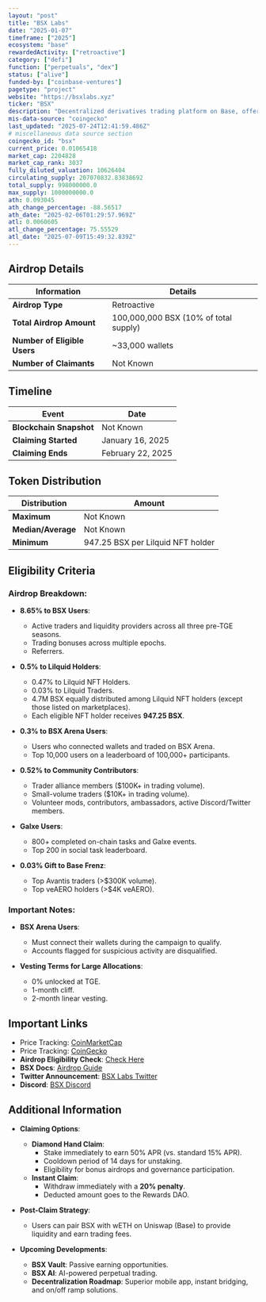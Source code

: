 ```yaml
---
layout: "post"
title: "BSX Labs"
date: "2025-01-07"
timeframe: ["2025"]
ecosystem: "base"
rewardedActivity: ["retroactive"]
category: ["defi"]
function: ["perpetuals", "dex"]
status: ["alive"]
funded-by: ["coinbase-ventures"]
pagetype: "project"
website: "https://bsxlabs.xyz"
ticker: "BSX"
description: "Decentralized derivatives trading platform on Base, offering up to 1000x leverage and advanced trading features."
mis-data-source: "coingecko"
last_updated: "2025-07-24T12:41:59.486Z"
# miscellaneous data source section
coingecko_id: "bsx"
current_price: 0.01065418
market_cap: 2204828
market_cap_rank: 3037
fully_diluted_valuation: 10626404
circulating_supply: 207070832.83838692
total_supply: 998000000.0
max_supply: 1000000000.0
ath: 0.093045
ath_change_percentage: -88.56517
ath_date: "2025-02-06T01:29:57.969Z"
atl: 0.0060605
atl_change_percentage: 75.55529
atl_date: "2025-07-09T15:49:32.839Z"
---
```


## Airdrop Details

| Information                  | Details                               |
| ---------------------------- | ------------------------------------- |
| **Airdrop Type**             | Retroactive                           |
| **Total Airdrop Amount**     | 100,000,000 BSX (10% of total supply) |
| **Number of Eligible Users** | ~33,000 wallets                       |
| **Number of Claimants**      | Not Known                             |

## Timeline

| Event                   | Date              |
| ----------------------- | ----------------- |
| **Blockchain Snapshot** | Not Known         |
| **Claiming Started**    | January 16, 2025  |
| **Claiming Ends**       | February 22, 2025 |

## Token Distribution

| Distribution       | Amount                            |
| ------------------ | --------------------------------- |
| **Maximum**        | Not Known                         |
| **Median/Average** | Not Known                         |
| **Minimum**        | 947.25 BSX per Lilquid NFT holder |

## Eligibility Criteria

### Airdrop Breakdown:

- **8.65% to BSX Users**:

  - Active traders and liquidity providers across all three pre-TGE seasons.
  - Trading bonuses across multiple epochs.
  - Referrers.

- **0.5% to Lilquid Holders**:

  - 0.47% to Lilquid NFT Holders.
  - 0.03% to Lilquid Traders.
  - 4.7M BSX equally distributed among Lilquid NFT holders (except those listed on marketplaces).
  - Each eligible NFT holder receives **947.25 BSX**.

- **0.3% to BSX Arena Users**:

  - Users who connected wallets and traded on BSX Arena.
  - Top 10,000 users on a leaderboard of 100,000+ participants.

- **0.52% to Community Contributors**:

  - Trader alliance members ($100K+ in trading volume).
  - Small-volume traders ($10K+ in trading volume).
  - Volunteer mods, contributors, ambassadors, active Discord/Twitter members.

- **Galxe Users**:

  - 800+ completed on-chain tasks and Galxe events.
  - Top 200 in social task leaderboard.

- **0.03% Gift to Base Frenz**:
  - Top Avantis traders (>$300K volume).
  - Top veAERO holders (>$4K veAERO).

### Important Notes:

- **BSX Arena Users**:

  - Must connect their wallets during the campaign to qualify.
  - Accounts flagged for suspicious activity are disqualified.

- **Vesting Terms for Large Allocations**:
  - 0% unlocked at TGE.
  - 1-month cliff.
  - 2-month linear vesting.

## Important Links

- Price Tracking: [CoinMarketCap](https://coinmarketcap.com/currencies/bsx)
- Price Tracking: [CoinGecko](https://www.coingecko.com/en/coins/bsx)
- **Airdrop Eligibility Check**: [Check Here](https://airdrop.bsxlabs.xyz/en)
- **BSX Docs**: [Airdrop Guide](https://docs.bsx.exchange/bsx-docs/usdbsx/bsx-airdrop-complete-guide)
- **Twitter Announcement**: [BSX Labs Twitter](https://x.com/bsx_labs/status/1879831023690907759)
- **Discord**: [BSX Discord](https://discord.com/invite/Jg7q3mV37Z)

## Additional Information

- **Claiming Options**:

  - **Diamond Hand Claim**:
    - Stake immediately to earn 50% APR (vs. standard 15% APR).
    - Cooldown period of 14 days for unstaking.
    - Eligibility for bonus airdrops and governance participation.
  - **Instant Claim**:
    - Withdraw immediately with a **20% penalty**.
    - Deducted amount goes to the Rewards DAO.

- **Post-Claim Strategy**:

  - Users can pair BSX with wETH on Uniswap (Base) to provide liquidity and earn trading fees.

- **Upcoming Developments**:
  - **BSX Vault**: Passive earning opportunities.
  - **BSX AI**: AI-powered perpetual trading.
  - **Decentralization Roadmap**: Superior mobile app, instant bridging, and on/off ramp solutions.